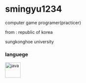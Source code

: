 # smingyu1234
<p>computer game programer(practicer)</p>
<p>from : republic of korea</p>
<p>sungkonghoe university</p>

### languege
<div width = "100%">
  <img align="left" src="https://githubusercontent.com/smingyu1234/s-mingyu.github.io/main/icons/jave.png" alt="java" height="50px"/>
